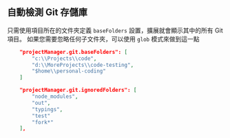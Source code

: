 ## 自動檢測 Git 存儲庫

只需使用項目所在的文件夾定義 `baseFolders` 設置，擴展就會顯示其中的所有 Git 項目。 如果您需要忽略任何子文件夾，可以使用 `glob` 模式來做到這一點

```json
    "projectManager.git.baseFolders": [
        "c:\\Projects\\code",
        "d:\\MoreProjects\\code-testing",
        "$home\\personal-coding"
    ]
```

```json
    "projectManager.git.ignoredFolders": [
        "node_modules",
        "out",
        "typings",
        "test"
        "fork*"
    ],
```
